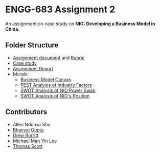 # ENGG-683 Assignment 2

An assignment on case study on **NIO: Developing a Business Model in China**.

## Folder Structure

- [Assignment document](Assignment_2.pdf) and [Rubric](Assignment_Rubric.pdf)
- [Case study](NIO_Developing_a_Business_Model_in_China.pdf)
- [Assignment Report](Report.pdf)
- Murals:
  - [Business Model Canvas](Mural_Business_Model_Canvas.pdf)
  - [PEST Analysis of Industry Factors](Mural_PEST_Analysis_of_Industry_Factors.pdf)
  - [SWOT Analysis of NIO Power Swap](Mural_SWOT_Analysis_of_NIO_Power_Swap.pdf)
  - [SWOT Analysis of NIO's Position](Mural_SWOT_Analysis_of_NIO_Position.pdf)

## Contributors

- Allen Ndonwi Shu
- [Bhavyai Gupta](https://github.com/zbhavyai)
- [Drew Burritt](https://github.com/dburritt)
- [Michael Man Yin Lee](https://github.com/mikeePy)
- [Thomas Scott](https://github.com/tscott6)
